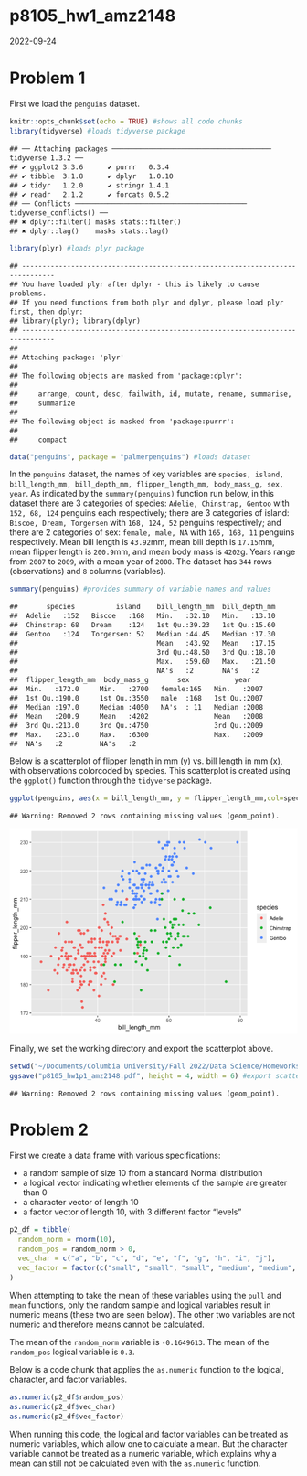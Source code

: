 p8105_hw1_amz2148
================
2022-09-24

# Problem 1

First we load the `penguins` dataset.

``` r
knitr::opts_chunk$set(echo = TRUE) #shows all code chunks
library(tidyverse) #loads tidyverse package
```

    ## ── Attaching packages ─────────────────────────────────────── tidyverse 1.3.2 ──
    ## ✔ ggplot2 3.3.6      ✔ purrr   0.3.4 
    ## ✔ tibble  3.1.8      ✔ dplyr   1.0.10
    ## ✔ tidyr   1.2.0      ✔ stringr 1.4.1 
    ## ✔ readr   2.1.2      ✔ forcats 0.5.2 
    ## ── Conflicts ────────────────────────────────────────── tidyverse_conflicts() ──
    ## ✖ dplyr::filter() masks stats::filter()
    ## ✖ dplyr::lag()    masks stats::lag()

``` r
library(plyr) #loads plyr package
```

    ## ------------------------------------------------------------------------------
    ## You have loaded plyr after dplyr - this is likely to cause problems.
    ## If you need functions from both plyr and dplyr, please load plyr first, then dplyr:
    ## library(plyr); library(dplyr)
    ## ------------------------------------------------------------------------------
    ## 
    ## Attaching package: 'plyr'
    ## 
    ## The following objects are masked from 'package:dplyr':
    ## 
    ##     arrange, count, desc, failwith, id, mutate, rename, summarise,
    ##     summarize
    ## 
    ## The following object is masked from 'package:purrr':
    ## 
    ##     compact

``` r
data("penguins", package = "palmerpenguins") #loads dataset
```

In the `penguins` dataset, the names of key variables are
`species, island, bill_length_mm, bill_depth_mm, flipper_length_mm, body_mass_g, sex, year`.
As indicated by the `summary(penguins)` function run below, in this
dataset there are 3 categories of species: `Adelie, Chinstrap, Gentoo`
with `152, 68, 124` penguins each respectively; there are 3 categories
of island: `Biscoe, Dream, Torgersen` with `168, 124, 52` penguins
respectively; and there are 2 categories of sex: `female, male, NA` with
`165, 168, 11` penguins respectively. Mean bill length is `43.92`mm,
mean bill depth is `17.15`mm, mean flipper length is `200.9`mm, and mean
body mass is `4202`g. Years range from `2007` to `2009`, with a mean
year of `2008`. The dataset has `344` rows (observations) and `8`
columns (variables).

``` r
summary(penguins) #provides summary of variable names and values
```

    ##       species          island    bill_length_mm  bill_depth_mm  
    ##  Adelie   :152   Biscoe   :168   Min.   :32.10   Min.   :13.10  
    ##  Chinstrap: 68   Dream    :124   1st Qu.:39.23   1st Qu.:15.60  
    ##  Gentoo   :124   Torgersen: 52   Median :44.45   Median :17.30  
    ##                                  Mean   :43.92   Mean   :17.15  
    ##                                  3rd Qu.:48.50   3rd Qu.:18.70  
    ##                                  Max.   :59.60   Max.   :21.50  
    ##                                  NA's   :2       NA's   :2      
    ##  flipper_length_mm  body_mass_g       sex           year     
    ##  Min.   :172.0     Min.   :2700   female:165   Min.   :2007  
    ##  1st Qu.:190.0     1st Qu.:3550   male  :168   1st Qu.:2007  
    ##  Median :197.0     Median :4050   NA's  : 11   Median :2008  
    ##  Mean   :200.9     Mean   :4202                Mean   :2008  
    ##  3rd Qu.:213.0     3rd Qu.:4750                3rd Qu.:2009  
    ##  Max.   :231.0     Max.   :6300                Max.   :2009  
    ##  NA's   :2         NA's   :2

Below is a scatterplot of flipper length in mm (y) vs. bill length in mm
(x), with observations colorcoded by species. This scatterplot is
created using the `ggplot()` function through the `tidyverse` package.

``` r
ggplot(penguins, aes(x = bill_length_mm, y = flipper_length_mm,col=species)) + geom_point() #creates colorcoded scatterplot
```

    ## Warning: Removed 2 rows containing missing values (geom_point).

![](p8105_hw1_amz2148_files/figure-gfm/scatterplot-1.png)<!-- -->

Finally, we set the working directory and export the scatterplot above.

``` r
setwd("~/Documents/Columbia University/Fall 2022/Data Science/Homeworks/Homework1/p8105_hw1_amz2148") #set working directory
ggsave("p8105_hw1p1_amz2148.pdf", height = 4, width = 6) #export scatterplot
```

    ## Warning: Removed 2 rows containing missing values (geom_point).

# Problem 2

First we create a data frame with various specifications:

-   a random sample of size 10 from a standard Normal distribution
-   a logical vector indicating whether elements of the sample are
    greater than 0
-   a character vector of length 10
-   a factor vector of length 10, with 3 different factor “levels”

``` r
p2_df = tibble(
  random_norm = rnorm(10),
  random_pos = random_norm > 0,
  vec_char = c("a", "b", "c", "d", "e", "f", "g", "h", "i", "j"),
  vec_factor = factor(c("small", "small", "small", "medium", "medium", "medium", "large", "large", "large", "small"))
)
```

When attempting to take the mean of these variables using the `pull` and
`mean` functions, only the random sample and logical variables result in
numeric means (these two are seen below). The other two variables are
not numeric and therefore means cannot be calculated.

The mean of the `random_norm` variable is `-0.1649613`. The mean of the
`random_pos` logical variable is `0.3`.

Below is a code chunk that applies the `as.numeric` function to the
logical, character, and factor variables.

``` r
as.numeric(p2_df$random_pos)
as.numeric(p2_df$vec_char)
as.numeric(p2_df$vec_factor)
```

When running this code, the logical and factor variables can be treated
as numeric variables, which allow one to calculate a mean. But the
character variable cannot be treated as a numeric variable, which
explains why a mean can still not be calculated even with the
`as.numeric` function.
